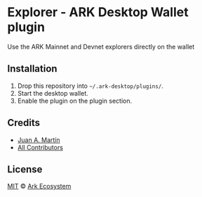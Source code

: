 # Explorer - ARK Desktop Wallet plugin
Use the ARK Mainnet and Devnet explorers directly on the wallet 

## Installation

 1. Drop this repository into `~/.ark-desktop/plugins/`.
 2. Start the desktop wallet.
 3. Enable the plugin on the plugin section.

## Credits

- [Juan A. Martín](https://github.com/j-a-m-l)
- [All Contributors](../../contributors)

## License

[MIT](LICENSE) © [Ark Ecosystem](https://ark.io/)
